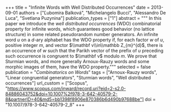 +++
title = "Infinite Words with Well Distributed Occurrences"
date = 2013-09-01
authors = ["Ľubomira Balková", "Michelangelo Bucci", "Alessandro De Luca", "Svetlana Puzynina"]
publication_types = ["1"]
abstract = """
In this paper we introduce the *well distributed occurrences* (WDO)
combinatorial property for infinite words, which guarantees good
behavior (no lattice structure) in some related pseudorandom number
generators. An infinite word $u$ on a $d$-ary alphabet has the WDO
property if, for each factor $w$ of $u$, positive integer $m$, and
vector $\\mathbf v\\in\\mathbb Z_{m}^{d}$, there is an occurrence of $w$
such that the Parikh vector of the prefix of $u$ preceding such
occurrence is congruent to $\\mathbf v$ modulo $m$. We prove that
Sturmian words, and more generally Arnoux-Rauzy words and some morphic
images of them, have the WDO property."""
selected = false
publication = "*Combinatorics on Words*"
tags = ["Arnoux-Rauzy words", "Linear congruential generators", "Sturmian words", "Well distributed occurrences"]
url_custom = ["Scopus", "https://www.scopus.com/inward/record.uri?eid=2-s2.0-84886043752&doi=10.1007%2f978-3-642-40579-2-8&partnerID=40&md5=bb1398f8906e870386b6d490b97688be"]
doi = "10.1007/978-3-642-40579-2_8"
+++

